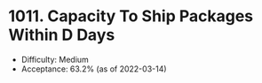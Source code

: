 # 1011. Capacity To Ship Packages Within D Days
- Difficulty: Medium
- Acceptance: 63.2% (as of 2022-03-14)
